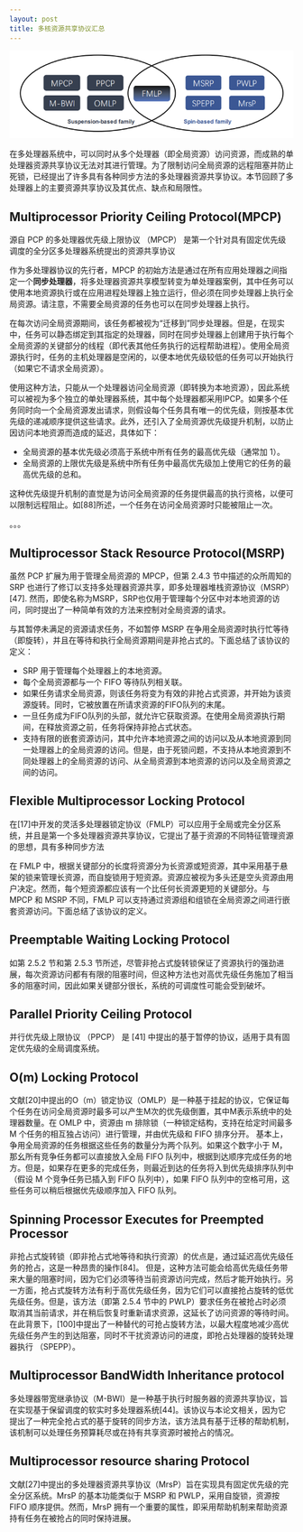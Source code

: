```yaml
---
layout: post
title: 多核资源共享协议汇总
---
```


![1](/assets/images/srp_image.png)

在多处理器系统中，可以同时从多个处理器（即全局资源）访问资源，而成熟的单处理器资源共享协议无法对其进行管理。为了限制访问全局资源的远程阻塞并防止死锁，已经提出了许多具有各种同步方法的多处理器资源共享协议。本节回顾了多处理器上的主要资源共享协议及其优点、缺点和局限性。

## Multiprocessor Priority Ceiling Protocol(MPCP)

源自 PCP 的多处理器优先级上限协议 （MPCP） 是第一个针对具有固定优先级调度的全分区多处理器系统提出的资源共享协议

作为多处理器协议的先行者，MPCP 的初始方法是通过在所有应用处理器之间指定一个**同步处理器**，将多处理器资源共享模型转变为单处理器案例，其中任务可以使用本地资源执行或在应用进程处理器上独立运行，但必须在同步处理器上执行全局资源。请注意，不需要全局资源的任务也可以在同步处理器上执行。

在每次访问全局资源期间，该任务都被视为“迁移到”同步处理器。但是，在现实中，任务可以静态绑定到其指定的处理器，同时在同步处理器上创建用于执行每个全局资源的关键部分的线程（即代表其他任务执行的远程帮助进程）。使用全局资源执行时，任务的主机处理器是空闲的，以便本地优先级较低的任务可以开始执行（如果它不请求全局资源）。

使用这种方法，只能从一个处理器访问全局资源（即转换为本地资源），因此系统可以被视为多个独立的单处理器系统，其中每个处理器都采用IPCP。如果多个任务同时向一个全局资源发出请求，则假设每个任务具有唯一的优先级，则按基本优先级的递减顺序提供这些请求。此外，还引入了全局资源优先级提升机制，以防止因访问本地资源而造成的延迟，具体如下：

- 全局资源的基本优先级必须高于系统中所有任务的最高优先级（通常加 1）。
- 全局资源的上限优先级是系统中所有任务中最高优先级加上使用它的任务的最高优先级的总和。

这种优先级提升机制的直觉是为访问全局资源的任务提供最高的执行资格，以便可以限制远程阻止。如[88]所述，一个任务在访问全局资源时只能被阻止一次。

。。。

## Multiprocessor Stack Resource Protocol(MSRP)

虽然 PCP 扩展为用于管理全局资源的 MPCP，但第 2.4.3 节中描述的众所周知的 SRP 也进行了修订以支持多处理器资源共享，即多处理器堆栈资源协议（MSRP）[47]. 然而，即使名称为MSRP，SRP也仅用于管理每个分区中对本地资源的访问，同时提出了一种简单有效的方法来控制对全局资源的请求。

与其暂停未满足的资源请求任务，不如暂停 MSRP 在争用全局资源时执行忙等待（即旋转），并且在等待和执行全局资源期间是非抢占式的。下面总结了该协议的定义：

- SRP 用于管理每个处理器上的本地资源。
- 每个全局资源都与一个 FIFO 等待队列相关联。
- 如果任务请求全局资源，则该任务将变为有效的非抢占式资源，并开始为该资源旋转。同时，它被放置在所请求资源的FIFO队列的末尾。
- 一旦任务成为FIFO队列的头部，就允许它获取资源。在使用全局资源执行期间，在释放资源之前，任务将保持非抢占式状态。
- 支持有限的嵌套资源访问，其中允许本地资源之间的访问以及从本地资源到同一处理器上的全局资源的访问。但是，由于死锁问题，不支持从本地资源到不同处理器上的全局资源的访问、从全局资源到本地资源的访问以及全局资源之间的访问。

## Flexible Multiprocessor Locking Protocol

在[17]中开发的灵活多处理器锁定协议（FMLP）可以应用于全局或完全分区系统，并且是第一个多处理器资源共享协议，它提出了基于资源的不同特征管理资源的思想，具有多种同步方法

在 FMLP 中，根据关键部分的长度将资源分为长资源或短资源，其中采用基于悬架的锁来管理长资源，而自旋锁用于短资源。资源应被视为多头还是空头资源由用户决定。然而，每个短资源都应该有一个比任何长资源更短的关键部分。与 MPCP 和 MSRP 不同，FMLP 可以支持通过资源组和组锁在全局资源之间进行嵌套资源访问。下面总结了该协议的定义。

## Preemptable Waiting Locking Protocol

如第 2.5.2 节和第 2.5.3 节所述，尽管非抢占式旋转锁保证了资源执行的强劲进展，每次资源访问都有有限的阻塞时间，但这种方法也对高优先级任务施加了相当多的阻塞时间，因此如果关键部分很长，系统的可调度性可能会受到破坏。



## Parallel Priority Ceiling Protocol

并行优先级上限协议 （PPCP） 是 [41] 中提出的基于暂停的协议，适用于具有固定优先级的全局调度系统。



## O(m) Locking Protocol

文献[20]中提出的O（m）锁定协议（OMLP）是一种基于挂起的协议，它保证每个任务在访问全局资源时最多可以产生M次的优先级倒置，其中M表示系统中的处理器数量。在 OMLP 中，资源由 m 排除锁（一种锁定结构，支持在给定时间最多 M 个任务的相互独占访问）进行管理，并由优先级和 FIFO 排序分开。
基本上，争用全局资源的任务根据这些任务的数量分为两个队列。如果这个数字小于 M，那幺所有竞争任务都可以直接放入全局 FIFO 队列中，根据到达顺序完成任务的地方。但是，如果存在更多的完成任务，则最近到达的任务将入到优先级排序队列中（假设 M 个竞争任务已插入到 FIFO 队列中），如果 FIFO 队列中的空格可用，这些任务可以稍后根据优先级顺序加入 FIFO 队列。

## Spinning Processor Executes for Preempted Processor

非抢占式旋转锁（即非抢占式地等待和执行资源）的优点是，通过延迟高优先级任务的抢占，这是一种昂贵的操作[84]。
但是，这种方法可能会给高优先级任务带来大量的阻塞时间，因为它们必须等待当前资源访问完成，然后才能开始执行。另一方面，抢占式旋转方法有利于高优先级任务，因为它们可以直接抢占旋转的低优先级任务。但是，该方法（即第 2.5.4 节中的 PWLP）要求任务在被抢占时必须取消其当前请求，并在稍后恢复时重新请求资源，这延长了访问资源的等待时间。在此背景下，[100]中提出了一种替代的可抢占旋转方法，以最大程度地减少高优先级任务产生的到达阻塞，同时不干扰资源访问的进度，即抢占处理器的旋转处理器执行
（SPEPP）。

## Multiprocessor BandWidth Inheritance protocol

多处理器带宽继承协议（M-BWI）是一种基于执行时服务器的资源共享协议，旨在实现基于保留调度的软实时多处理器系统[44]。该协议与本论文相关，因为它提出了一种完全抢占式的基于旋转的同步方法，该方法具有基于迁移的帮助机制，该机制可以处理任务预算耗尽或在持有共享资源时被抢占的情况。

## Multiprocessor resource sharing Protocol

文献[27]中提出的多处理器资源共享协议（MrsP）旨在实现具有固定优先级的完全分区系统。MrsP 的基本功能类似于 MSRP 和 PWLP，采用自旋锁，资源按 FIFO 顺序提供。然而，MrsP 拥有一个重要的属性，即采用帮助机制来帮助资源持有任务在被抢占的同时保持进展。



